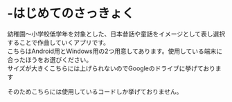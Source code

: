 # -はじめてのさっきょく
幼稚園～小学校低学年を対象とした、日本昔話や童話をイメージとして表し選択することで作曲していくアプリです。  
こちらはAndroid用とWindows用の2つ用意してあります。使用している端末に合ったほうをお選びください。<br>
サイズが大きくこちらには上げられないのでGoogleのドライブに挙げております<br>

そのためこちらには使用しているコードしか挙げておりません。
